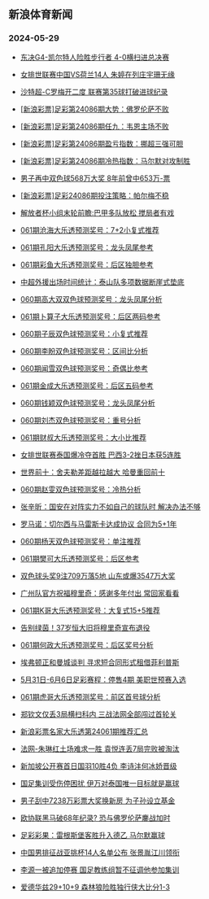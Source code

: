 ## 新浪体育新闻 
### 2024-05-29

+ [东决G4-凯尔特人险胜步行者 4-0横扫进总决赛](https://sports.sina.com.cn/basketball/nba/2024-05-28/doc-inawtzvr3000442.shtml)

+ [女排世联赛中国VS荷兰14人 朱婷在列庄宇珊无缘](https://sports.sina.com.cn/others/volleyball/2024-05-28/doc-inawtrha1835144.shtml)

+ [沙特超-C罗梅开二度 联赛第35球打破进球纪录](https://sports.sina.com.cn/global/others/2024-05-28/doc-inawtvpt3058011.shtml)

+ [[新浪彩票]足彩第24086期大势：佛罗伦萨不败](https://sports.sina.com.cn/l/2024-05-28/doc-inawtvpt3060307.shtml)

+ [[新浪彩票]足彩第24086期任九：韦恩主场不败](https://sports.sina.com.cn/l/2024-05-28/doc-inawtvpy1722438.shtml)

+ [[新浪彩票]足彩第24086期盈亏指数：挪超三强可胆](https://sports.sina.com.cn/l/2024-05-28/doc-inawtvpt3066822.shtml)

+ [[新浪彩票]足彩第24086期冷热指数：马尔默对攻制胜](https://sports.sina.com.cn/l/2024-05-28/doc-inawtrha1845695.shtml)

+ [男子再中双色球568万大奖 8年前曾中653万-票](https://sports.sina.com.cn/l/2024-05-28/doc-inawtrfv3175802.shtml)

+ [[新浪彩票]足彩24086期投注策略：帕尔梅不稳](https://sports.sina.com.cn/l/2024-05-28/doc-inawtvpy1726492.shtml)

+ [解放者杯小组末轮前瞻:巴甲多队放松 搅局者有戏](https://sports.sina.com.cn/l/2024-05-28/doc-inawtrha1836799.shtml)

+ [061期沧海大乐透预测奖号：7+2小复式推荐](https://sports.sina.com.cn/l/2024-05-28/doc-inawuhcu1600015.shtml)

+ [061期孔阳大乐透预测奖号：龙头凤尾参考](https://sports.sina.com.cn/l/2024-05-28/doc-inawuhcp2942205.shtml)

+ [061期彩鱼大乐透预测奖号：后区独胆参考](https://sports.sina.com.cn/l/2024-05-28/doc-inawuhcu1600192.shtml)

+ [中超外援出场时间统计：泰山队多项数据断崖式垫底](https://sports.sina.com.cn/china/2024-05-28/doc-inawustq1411546.shtml)

+ [060期高大双双色球预测奖号：龙头凤尾分析](https://sports.sina.com.cn/l/2024-05-28/doc-inawtzvr2998604.shtml)

+ [061期卜算子大乐透预测奖号：后区两码参考](https://sports.sina.com.cn/l/2024-05-28/doc-inawuhcp2939398.shtml)

+ [060期子辰双色球预测奖号：小复式推荐](https://sports.sina.com.cn/l/2024-05-28/doc-inawtzvw1658853.shtml)

+ [060期李盼双色球预测奖号：区间比分析](https://sports.sina.com.cn/l/2024-05-28/doc-inawtzvw1659698.shtml)

+ [060期闻雪双色球预测奖号：奇偶比参考](https://sports.sina.com.cn/l/2024-05-28/doc-inawtzvr2998924.shtml)

+ [061期金成大乐透预测奖号：后区五码参考](https://sports.sina.com.cn/l/2024-05-28/doc-inawuhcp2941999.shtml)

+ [060期钱颖双色球预测奖号：龙头凤尾分析](https://sports.sina.com.cn/l/2024-05-28/doc-inawtzvw1658146.shtml)

+ [060期刘杰双色球预测奖号：重号分析](https://sports.sina.com.cn/l/2024-05-28/doc-inawtzvr2997340.shtml)

+ [061期财叔大乐透预测奖号：大小比推荐](https://sports.sina.com.cn/l/2024-05-28/doc-inawuhcu1599627.shtml)

+ [女排世联赛泰国爆冷夺首胜 巴西3-2挫日本获5连胜](https://sports.sina.com.cn/others/volleyball/2024-05-28/doc-inawvcis1695902.shtml)

+ [世界前十：舍夫勒差距越拉越大 哈曼重回前十](https://sports.sina.com.cn/golf/pgatour/2024-05-28/doc-inawtrha1839929.shtml)

+ [060期赵雯双色球预测奖号：冷热分析](https://sports.sina.com.cn/l/2024-05-28/doc-inawtzvr2997900.shtml)

+ [张辛昕：国安在对阵实力不如自己的球队时 解决办法不够](https://sports.sina.com.cn/china/2024-05-28/doc-inawtzvw1653195.shtml)

+ [罗马诺：切尔西与马雷斯卡达成协议 合同为5+1年](https://sports.sina.com.cn/g/pl/2024-05-28/doc-inawuwzu1817997.shtml)

+ [060期杨天双色球预测奖号：单注推荐](https://sports.sina.com.cn/l/2024-05-28/doc-inawtzvr2996419.shtml)

+ [061期樊可大乐透预测奖号：后区参考](https://sports.sina.com.cn/l/2024-05-28/doc-inawuhcp2941178.shtml)

+ [双色球头奖9注709万落5地 山东或爆3547万大奖](https://sports.sina.com.cn/l/2024-05-28/doc-inawuwzu1822599.shtml)

+ [广州队官方祝福穆里奇：感谢多年付出 常回家看看](https://sports.sina.com.cn/china/2024-05-28/doc-inawustw1859827.shtml)

+ [061期K哥大乐透预测奖号：大复式15+5推荐](https://sports.sina.com.cn/l/2024-05-28/doc-inawuhcu1599429.shtml)

+ [告别绿茵！37岁恒大旧将穆里奇宣布退役](https://sports.sina.com.cn/china/2024-05-28/doc-inawtvpy1765198.shtml)

+ [061期何政大乐透预测奖号：后区奖号分析](https://sports.sina.com.cn/l/2024-05-28/doc-inawuhcp2941392.shtml)

+ [埃弗顿正和曼城谈判 寻求短合同形式租借菲利普斯](https://sports.sina.com.cn/g/pl/2024-05-28/doc-inawuuxx6648806.shtml)

+ [5月31日-6月6日足彩赛程：停售4期 美职世预赛入选](https://sports.sina.com.cn/l/2024-05-28/doc-inawuwzu1810417.shtml)

+ [061期虎哥大乐透预测奖号：前区首号球分析](https://sports.sina.com.cn/l/2024-05-28/doc-inawuhcu1602228.shtml)

+ [郑钦文仅丢3局横扫科内 三战法网全部闯过首轮关](https://sports.sina.com.cn/tennis/china/2024-05-28/doc-inawuuxx6606179.shtml)

+ [新浪彩票名家大乐透第24061期推荐汇总](https://sports.sina.com.cn/l/2024-05-28/doc-inawtzvr3003310.shtml)

+ [法网-朱琳红土场难求一胜 袁悦连丢7局完败被淘汰](https://sports.sina.com.cn/tennis/china/2024-05-29/doc-inawvscp6236405.shtml)

+ [新加坡公开赛首日国羽10胜4负 李诗沣何冰娇晋级](https://sports.sina.com.cn/others/badmin/2024-05-28/doc-inawuuxx6625595.shtml)

+ [国足集训受伤停困扰 伊万对泰国唯一目标就是赢球](https://sports.sina.com.cn/china/2024-05-28/doc-inawtvpy1760630.shtml)

+ [男子刮中7238万彩票大奖换新房 为子孙设立基金](https://sports.sina.com.cn/l/2024-05-29/doc-inawvwmm6117391.shtml)

+ [欧协联黑马破68年纪录? 恐与佛罗伦萨鏖战加时](https://sports.sina.com.cn/l/2024-05-29/doc-inawvyph1293285.shtml)

+ [足彩彩果：雷根斯堡客胜升入德乙 马尔默赢球](https://sports.sina.com.cn/l/2024-05-29/doc-inawvyph1333002.shtml)

+ [中国男排征战亚挑杯14人名单公布 张景胤江川领衔](https://sports.sina.com.cn/others/volleyball/2024-05-29/doc-inawvufk1415377.shtml)

+ [李源一被追加停赛 国足教练组暂不征调他参加集训](https://sports.sina.com.cn/china/2024-05-28/doc-inawustq1407658.shtml)

+ [爱德华兹29+10+9 森林狼险胜独行侠大比分1-3](https://sports.sina.com.cn/basketball/nba/2024-05-29/doc-inawwhzk2525248.shtml)

